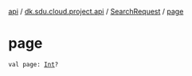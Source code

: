 [api](../../index.md) / [dk.sdu.cloud.project.api](../index.md) / [SearchRequest](index.md) / [page](./page.md)

# page

`val page: `[`Int`](https://kotlinlang.org/api/latest/jvm/stdlib/kotlin/-int/index.html)`?`